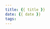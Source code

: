```yaml
---
title: {{ title }}
date: {{ date }}
tags:
---
```


<meta name="referrer" content="no-referrer" />

<!--more-->